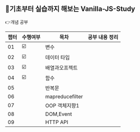 ## 📌기초부터 실습까지 해보는 Vanilla-JS-Study

👉개념 공부

| 챕터 | 수행여부 | 목차 | 공부 내용 정리 |
| ------ | -- |----------- |----------- |
| 01 | ☑️ | 변수 |
| 02 | ☑️ | 데이터 타입 |
| 03 | ☑️ | 배열과오프젝트 |
| 04 | ☑️ | 함수 |
| 05 |  |반복문 |
| 06 |  |mapreducefilter  |
| 07 |  |OOP 객체지향1  |
| 08 |  |DOM,Event  |
| 09 |  |HTTP API |
